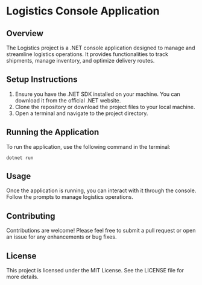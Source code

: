 # Logistics Console Application

## Overview
The Logistics project is a .NET console application designed to manage and streamline logistics operations. It provides functionalities to track shipments, manage inventory, and optimize delivery routes.

## Setup Instructions
1. Ensure you have the .NET SDK installed on your machine. You can download it from the official .NET website.
2. Clone the repository or download the project files to your local machine.
3. Open a terminal and navigate to the project directory.

## Running the Application
To run the application, use the following command in the terminal:

```
dotnet run
```

## Usage
Once the application is running, you can interact with it through the console. Follow the prompts to manage logistics operations.

## Contributing
Contributions are welcome! Please feel free to submit a pull request or open an issue for any enhancements or bug fixes.

## License
This project is licensed under the MIT License. See the LICENSE file for more details.